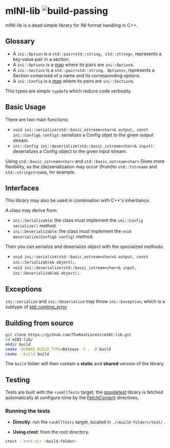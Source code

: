 # mINI-lib ![build-passing](https://github.com/TheRealLorenz/mINI-lib/actions/workflows/cmake-multi-platform.yml/badge.svg)

mINI-lib is a dead simple library for INI format handling in C++.

## Glossary

- A `ini::Option` is a `std::pair<std::string, std::string>`, represents a key-value pair in a section.
- A `ini::Options` is a [map](https://en.cppreference.com/w/cpp/container/map) where its pairs are `ini::Option`s.
- A `ini::Section` is a `std::pair<std::string, Options>`, represents a Section comprised of a name and its corresponding options.
- A `ini::Config` is  a [map](https://en.cppreference.com/w/cpp/container/map) where its pairs are `ini::Section`s.

This types are simple `typdef`s which reduce code verbosity.

## Basic Usage

There are two main functions:

- `void ini::serialize(std::basic_ostream<char>& output, const ini::Config& config)`: serializes a Config objet to the given output stream.
- `ini::Config ini::deserialize(std::basic_istream<char>& input)`: deserializes a Config object to the given input stream.

Using `std::basic_istream<char>` and `std::basic_ostream<char>` Gives more flexibility, as the (de)serialization may occur (from)to `std::fstream`s and `std::stringstream`s, for example.

## Interfaces

This library may also be used in combination with C++'s inheritance.

A class may derive from:

- `ini::Serializable`: the class must implement the `ini::Config serialize()` method.
- `ini::Deserializable`: the class must implement the `void deserialize(Config& config)` method.

Then you can serialize and deserialize object with the specialzed methods:

- `void ini::serialize(std::basic_ostream<char>& output, const ini::Serializable& object);`.
- `void ini::deserialize(std::basic_istream<char>& input, ini::Deserializable& object);`.

## Exceptions

`ini::serialize` and `ini::deserialize` may throw `ini::Exception`, which is a subtype of [std::runtime_error](https://en.cppreference.com/w/cpp/error/runtime_error)

## Building from source

```bash
git clone https://github.com/TheRealLorenz/mINI-lib.git
cd mINI-lib/
mkdir build
cmake -DCMAKE_BUILD_TYPE=Release -S . -B build
cmake --build build
```

The `build` folder will then contain a **static** and **shared** version of the library.

## Testing

Tests are built with the `runAllTests` target, the [googletest](https://github.com/google/googletest) library is fetched automatically at configure-time by the [FetchContent](https://cmake.org/cmake/help/latest/module/FetchContent.html) directives.

### Running the tests

- **Directly**: run the `runAllTests` target, located in `./<build-folder>/test/` .

- **Using ctest**: from the root directory.
```bash
ctest --test-dir <build-folder>
```
